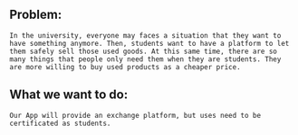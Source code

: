 ## Problem:
    In the university, everyone may faces a situation that they want to have something anymore. Then, students want to have a platform to let them safely sell those used goods. At this same time, there are so many things that people only need them when they are students. They are more willing to buy used products as a cheaper price.
## What we want to do:
    Our App will provide an exchange platform, but uses need to be certificated as students.
